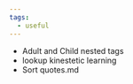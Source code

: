 ```yaml
---
tags:
  - useful
---
```


- Adult and Child nested tags
- lookup kinestetic learning
- Sort quotes.md